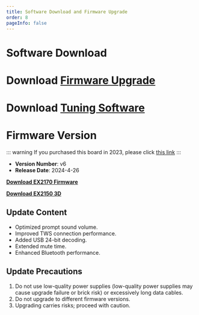 ```yaml
---
title: Software Download and Firmware Upgrade
order: 8
pageInfo: false
---
```


# Software Download

# Download [Firmware Upgrade](https://likeyou156156.online:9000/lky/tools/MV_Assisant_Tools_2021_V3.0.9T(2023.05.29).exe)
# Download [Tuning Software](https://likeyou156156.online:9000/lky/tools/ACPWorkbench_24bit.exe)

# Firmware Version
::: warning
If you purchased this board in 2023, please click [this link](/firmware/)
:::
- **Version Number**: v6
- **Release Date**: 2024-4-26

**[Download EX2170 Firmware](https://likeyou156156.online:9000/lky/EX/EX2170/bin/EX202_2170-2024-11-8.mva)**

**[Download EX2150 3D](https://likeyou156156.online:9000/lky/3D/EX202_2150.step)**

## Update Content
- Optimized prompt sound volume.
- Improved TWS connection performance.
- Added USB 24-bit decoding.
- Extended mute time.
- Enhanced Bluetooth performance.

## Update Precautions
1. Do not use low-quality power supplies (low-quality power supplies may cause upgrade failure or brick risk) or excessively long data cables.
2. Do not upgrade to different firmware versions.
3. Upgrading carries risks; proceed with caution.